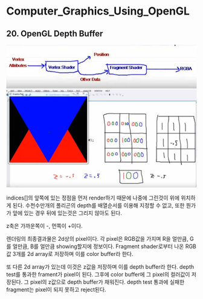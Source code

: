 # Computer_Graphics_Using_OpenGL

## 20. OpenGL Depth Buffer

![shaderPipeline](./GitHubImages/shaderPipeline.jpg)
![depthTest](./GitHubImages/depthTest.jpg)

indices[]의 앞쪽에 있는 정점을 먼저 render하기 때문에 나중에 그린것이 위에 위치하게 된다. 
수천수만개의 폴리곤의 depth를 배열순서를 이용해 지정할 수 없고, 또한 뭔가가 앞에 있는 경우 뒤에 있는것은 그리지 않아도 된다.

z축은 가까운쪽이 -, 먼쪽이 +이다. 

렌더링의 최종결과물은 2d상의 pixel이다. 각 pixel은 RGB값을 가지며 R을 얼만큼, G를 얼만큼, B를 얼만큼 showing할지에 정보이다.
Fragment shader로부터 나온 RGB값 3개를 2d array로 저장하며 이를 color buffer라 한다. 

또 다른 2d array가 있는데 이것은 z값을 저장하며 이를 depth buffer라 한다. depth test를 통과한 frament가 pixel이 된다. 
그후에 color buffer에 그 pixel의 컬러값이 저장된다. 그 pixel의 z값으로 depth buffer가 채워진다.
depth test 통과에 실패한 fragment는 pixel이 되지 못하고 reject된다. 
